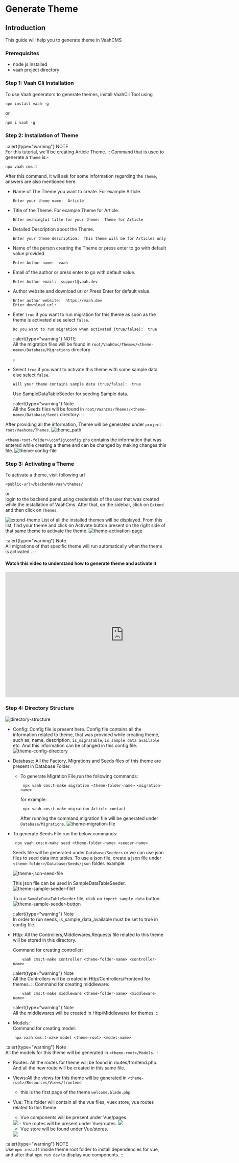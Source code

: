 # Generate Theme 

## Introduction

This guide will help you to generate theme in VaahCMS

### Prerequisites

- node js installed
- vaah project directory


### Step 1: Vaah Cli Installation

To use Vaah generators to generate themes, install VaahCli Tool using

```shell
npm install vaah -g
```
or
```shell
npm i vaah -g
```

### Step 2: Installation of Theme

::alert{type="warning"}
NOTE      
For this tutorial, we'll be creating Article Theme.
::
Command that is used to generate a `Theme` is:-
```shell
npx vaah cms:t
```

After this command, it will ask for some information
regarding the `Theme`, answers are also mentioned here.


- Name of The Theme you want to create. For example Article.
    ```
    Enter your theme name:  Article
    ```

- Title of the Theme. For example Theme for Article.
    ```
    Enter meaningful title for your theme:  Theme for Article
    ```

- Detailed Description about the Theme. 
    ```
    Enter your theme description:  This theme will be for Articles only
    ```

- Name of the person creating the Theme or press enter to go with default value provided.
    ```
    Enter Author name:  vaah
    ```

- Email of the author or press enter to go with default value.
    ```
    Enter Author email:  support@vaah.dev
    ```
- Author website and download url or Press Enter for default value.
    ```
    Enter author website:  https://vaah.dev
    Enter download url: 
    ```

- Enter `true` if you want to run migration for this theme as soon as the theme
  is activated else select `false`.
    ```
    Do you want to run migration when activated (true/false):  true
    ```

  ::alert{type="warning"}
  NOTE      
  All the migration files will be found in `root/VaahCms/Themes/<theme-name>/Database/Migrations` directory

  ::
- Select `true` if you want to activate this theme with some sample data else
  select `false`.

    ```
    Will your theme contains sample data (true/false):  true
    ```
  Use SampleDataTableSeeder for seeding Sample data.

  ::alert{type="warning"}
  Note   
  All the Seeds files will be found in `root/VaahCms/Themes/<theme-name>/Database/Seeds` directory.
  ::

After providing all the information, Theme will be generated under `project-root/Vaahcms/Themes`.
<img src="http://img-v5.getdemo.dev/screenshot/noXcU1nDve.png" alt="theme_path">

`<theme-root-folder>\config\config.php` contains the information that was entered while creating a theme and can be changed by making changes this file.
<img src="http://img-v5.getdemo.dev/screenshot/5nnTKUhTM7.png" alt="theme-config-file">

### Step 3: Activating a Theme
To activate a theme, visit following url

```http request
<public-url>/backend#/vaah/themes/
```
or   
login to the backend panel using credentials of the user that was created while the installation of VaahCms.
After that, on the sidebar, click on `Extend` and then click on `Themes`.

<img src="http://img-v5.getdemo.dev/screenshot/lUM7dFryNf.png" alt="extend-theme">
List of all the installed themes will be displayed. From this list,
find your theme and click on Activate  button present on the right
side of that same theme to activate the theme.

<img src="http://img-v5.getdemo.dev/screenshot/gqEHZT2VIS.png" alt="theme-activation-page">

 ::alert{type="warning"}
 Note   
 All migrations of that specific theme will run automatically when the theme is activated .
 ::

#### Watch this video to understand how to generate theme and activate it
<iframe width="740" height="393" src="https://www.youtube.com/embed/d0B0zKy9avw" title="VaahCMS 2.x + Vue3 | How to generate a Theme and activate it" frameborder="0" allow="accelerometer; autoplay; clipboard-write; encrypted-media; gyroscope; picture-in-picture; web-share" allowfullscreen></iframe>

### Step 4: Directory Structure

<img src="https://img-v5.getdemo.dev/screenshot/8NgyTXBjDd.png" alt="directory-structure">

- Config:
  Config file is present here. Config file contains all the information related to theme, that was provided while creating theme, such as, name, description, `is_migratable`, `is sample data available` etc.
  And this information can be changed in this config file.
  <img src="http://img-v5.getdemo.dev/screenshot/ZW9FUdYNbu.png" alt="theme-config-directory">

  


- Database:
  All the Factory, Migrations and Seeds files of this theme are present in Database Folder.
    - To generate Migration File,run the following commands:
      ```terminal
       npx vaah cms:t-make migration <theme-folder-name> <migration-name> 
      ```
      for example:
      ```terminal
       npx vaah cms:t-make migration Article contact
      ```
      After running the command,migration file will be generated under `Database/Migrations`.
        <img src="/images/themes/migration-file.png" alt="theme-migration-file"> 
      
    
- To generate Seeds File run the below commands:
  ```terminal
   npx vaah cms:m-make seed <theme-folder-name> <seeder-name>
  ```

  Seeds file will be generated under `Database/Seeders` or we can use json files to seed data into tables.
  To use a json file, create a json file under `<theme-folder>/Database/Seeds/json` folder. 
  example:

  <img src="/images/themes/json-seed-file.png" alt="theme-json-seed-file">

  This json file can be used in SampleDataTableSeeder.
  <img src="/images/themes/seed-file1.png" alt="theme-sample-seeder-file1">

  To run `SampleDataTableSeeder` file, click on `import sample data` button:
  <img src="http://img-v5.getdemo.dev/screenshot/VxsvgyK9WT.png" alt="theme-sample-seeder-button">

  ::alert{type="warning"}
  Note   
  In order to run seeds, is_sample_data_available must be set to true in config file.
- Http:
  All the Controllers,Middlewares,Requests file related to this theme will be stored in this directory.   

    Command for creating controller: 
    ```
        vaah cms:t-make controller <theme-folder-name> <controller-name>
    ```
  ::alert{type="warning"}
  Note    
  All the Controllers will be created in Http/Controllers/Frontend for themes.
  ::
    Command for creating middleware:
    ```terminal-command-for-middleware
        vaah cms:t-make middleware <theme-folder-name> <middleware-name>
    ```
  ::alert{type="warning"}
  Note    
  All the middlewares will be created in Http/Middleware/ for themes.
  ::

- Models:   
  Command for creating model:

```terminal
    npx vaah cms:t-make model <theme-root> <model-name>
```
  ::alert{type="warning"}
  Note    
  All the models for this theme will be generated in `<theme-root>/Models`.
  ::
- Routes:
  All the routes for theme will be found in routes/frontend.php. And all the new route will be created in this same file.
  
- Views:All the views for this theme will be generated in `<theme-root>/Resources/Views/frontend`
    - this is the first page of the theme `welcome.blade.php`.

- Vue:
  This folder will contain all the vue files, vuex store, vue routes related to this theme.
    - Vue components will be present under Vue/pages.
    <img src="http://img-v5.getdemo.dev/screenshot/Qyb4QlKi42.png">
    - Vue routes will be present under Vue/routes.
      <img src="http://img-v5.getdemo.dev/screenshot/Uy60BXJ6kk.png">

    - Vue store will be found under Vue/stores.
    <img src="http://img-v5.getdemo.dev/screenshot/TOMrtn689j.png">
::alert{type="warning"}
NOTE   
Use `npm install` inside theme root folder to install dependencies for vue, and after that `npm run dev` to display vue components.
::